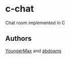 # c-chat
Chat room implemented in C

## Authors
[YoungerMax](https://github.com/youngermax) and [abdowns](https://github.com/abdowns)